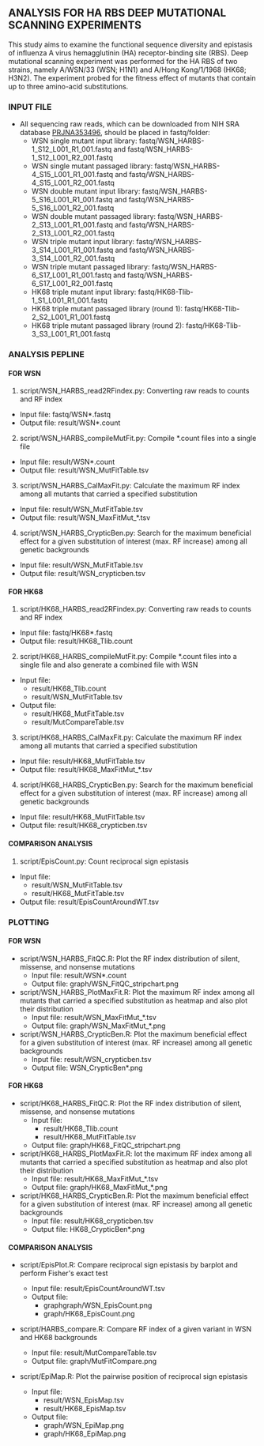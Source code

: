 ## ANALYSIS FOR HA RBS DEEP MUTATIONAL SCANNING EXPERIMENTS
This study aims to examine the functional sequence diversity and epistasis of influenza A virus hemagglutinin (HA) receptor-binding site (RBS). Deep mutational scanning experiment was performed for the HA RBS of two strains, namely A/WSN/33 (WSN; H1N1) and A/Hong Kong/1/1968 (HK68; H3N2). The experiment probed for the fitness effect of mutants that contain up to three amino-acid substitutions.

### INPUT FILE
* All sequencing raw reads, which can be downloaded from NIH SRA database [PRJNA353496](https://www.ncbi.nlm.nih.gov/bioproject/PRJNA353496), should be placed in fastq/folder:
  * WSN single mutant input library: fastq/WSN\_HARBS-1\_S12\_L001\_R1\_001.fastq and fastq/WSN\_HARBS-1\_S12\_L001\_R2\_001.fastq
  * WSN single mutant passaged library: fastq/WSN\_HARBS-4\_S15\_L001\_R1\_001.fastq and fastq/WSN\_HARBS-4\_S15\_L001\_R2\_001.fastq
  * WSN double mutant input library: fastq/WSN\_HARBS-5\_S16\_L001\_R1\_001.fastq and fastq/WSN\_HARBS-5\_S16\_L001\_R2\_001.fastq
  * WSN double mutant passaged library: fastq/WSN\_HARBS-2\_S13\_L001\_R1\_001.fastq and fastq/WSN\_HARBS-2\_S13\_L001\_R2\_001.fastq
  * WSN triple mutant input library: fastq/WSN\_HARBS-3\_S14\_L001\_R1\_001.fastq and fastq/WSN\_HARBS-3\_S14\_L001\_R2\_001.fastq
  * WSN triple mutant passaged library: fastq/WSN\_HARBS-6\_S17\_L001\_R1\_001.fastq and fastq/WSN\_HARBS-6\_S17\_L001\_R2\_001.fastq
  * HK68 triple mutant input library: fastq/HK68-Tlib-1\_S1\_L001\_R1\_001.fastq
  * HK68 triple mutant passaged library (round 1): fastq/HK68-Tlib-2\_S2\_L001\_R1\_001.fastq
  * HK68 triple mutant passaged library (round 2): fastq/HK68-Tlib-3\_S3\_L001\_R1\_001.fastq

### ANALYSIS PEPLINE
#### FOR WSN
1. script/WSN\_HARBS\_read2RFindex.py: Converting raw reads to counts and RF index
  * Input file: fastq/WSN\*.fastq
  * Output file: result/WSN\*.count
2. script/WSN\_HARBS\_compileMutFit.py: Compile \*.count files into a single file
  * Input file: result/WSN\*.count
  * Output file: result/WSN\_MutFitTable.tsv
3. script/WSN\_HARBS\_CalMaxFit.py: Calculate the maximum RF index among all mutants that carried a specified substitution
  * Input file: result/WSN\_MutFitTable.tsv
  * Output file: result/WSN\_MaxFitMut\_\*.tsv
4. script/WSN\_HARBS\_CrypticBen.py: Search for the maximum beneficial effect for a given substitution of interest (max. RF increase) among all genetic backgrounds
  * Input file: result/WSN\_MutFitTable.tsv
  * Output file: result/WSN\_crypticben.tsv

#### FOR HK68
1. script/HK68\_HARBS\_read2RFindex.py: Converting raw reads to counts and RF index
  * Input file: fastq/HK68\*.fastq
  * Output file: result/HK68\_Tlib.count
2. script/HK68\_HARBS\_compileMutFit.py: Compile \*.count files into a single file and also generate a combined file with WSN
  * Input file:
    * result/HK68\_Tlib.count
    * result/WSN\_MutFitTable.tsv
  * Output file:
    * result/HK68\_MutFitTable.tsv
    * result/MutCompareTable.tsv
3. script/HK68\_HARBS\_CalMaxFit.py: Calculate the maximum RF index among all mutants that carried a specified substitution
  * Input file: result/HK68\_MutFitTable.tsv
  * Output file: result/HK68\_MaxFitMut\_\*.tsv
4. script/HK68\_HARBS\_CrypticBen.py: Search for the maximum beneficial effect for a given substitution of interest (max. RF increase) among all genetic backgrounds
  * Input file: result/HK68\_MutFitTable.tsv
  * Output file: result/HK68\_crypticben.tsv

#### COMPARISON ANALYSIS
1. script/EpisCount.py: Count reciprocal sign epistasis
  * Input file: 
    * result/WSN\_MutFitTable.tsv
    * result/HK68\_MutFitTable.tsv
  * Output file: result/EpisCountAroundWT.tsv
  
### PLOTTING
#### FOR WSN
* script/WSN\_HARBS\_FitQC.R: Plot the RF index distribution of silent, missense, and nonsense mutations
  * Input file: result/WSN\*.count
  * Output file: graph/WSN\_FitQC\_stripchart.png
* script/WSN\_HARBS\_PlotMaxFit.R: Plot the maximum RF index among all mutants that carried a specified substitution as heatmap and also plot their distribution
  * Input file: result/WSN\_MaxFitMut\_\*.tsv
  * Output file: graph/WSN\_MaxFitMut\_\*.png
* script/WSN\_HARBS\_CrypticBen.R: Plot the maximum beneficial effect for a given substitution of interest (max. RF increase) among all genetic backgrounds
  * Input file: result/WSN\_crypticben.tsv
  * Output file: WSN\_CrypticBen\*.png

#### FOR HK68
* script/HK68\_HARBS\_FitQC.R: Plot the RF index distribution of silent, missense, and nonsense mutations
  * Input file:
    * result/HK68\_Tlib.count
    * result/HK68\_MutFitTable.tsv
  * Output file: graph/HK68\_FitQC\_stripchart.png
* script/HK68\_HARBS\_PlotMaxFit.R: lot the maximum RF index among all mutants that carried a specified substitution as heatmap and also plot their distribution
  * Input file: result/HK68\_MaxFitMut\_\*.tsv
  * Output file: graph/HK68\_MaxFitMut\_\*.png
* script/HK68\_HARBS\_CrypticBen.R: Plot the maximum beneficial effect for a given substitution of interest (max. RF increase) among all genetic backgrounds
  * Input file: result/HK68\_crypticben.tsv
  * Output file: HK68\_CrypticBen\*.png

#### COMPARISON ANALYSIS
* script/EpisPlot.R: Compare reciprocal sign epistasis by barplot and perform Fisher's exact test
  * Input file: result/EpisCountAroundWT.tsv
  * Output file: 
    * graphgraph/WSN\_EpisCount.png
    * graph/HK68\_EpisCount.png

* script/HARBS\_compare.R: Compare RF index of a given variant in WSN and HK68 backgrounds
  * Input file: result/MutCompareTable.tsv
  * Output file: graph/MutFitCompare.png

* script/EpiMap.R: Plot the pairwise position of reciprocal sign epistasis
  * Input file: 
    * result/WSN\_EpisMap.tsv
    * result/HK68\_EpisMap.tsv
  * Output file: 
    * graph/WSN\_EpiMap.png
    * graph/HK68\_EpiMap.png
